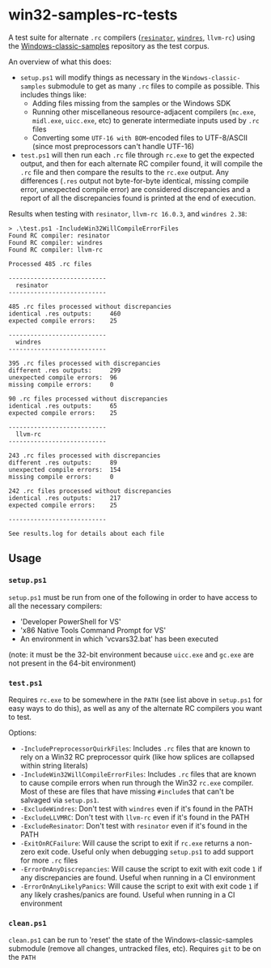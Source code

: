 win32-samples-rc-tests
======================

A test suite for alternate `.rc` compilers ([`resinator`](https://github.com/squeek502/resinator), [`windres`](https://sourceware.org/binutils/docs/binutils/windres.html), `llvm-rc`) using the [Windows-classic-samples](https://github.com/microsoft/Windows-classic-samples) repository as the test corpus.

An overview of what this does:
- `setup.ps1` will modify things as necessary in the `Windows-classic-samples` submodule to get as many `.rc` files to compile as possible. This includes things like:
  + Adding files missing from the samples or the Windows SDK
  + Running other miscellaneous resource-adjacent compilers (`mc.exe`, `midl.exe`, `uicc.exe`, etc) to generate intermediate inputs used by `.rc` files
  + Converting some `UTF-16 with BOM`-encoded files to UTF-8/ASCII (since most preprocessors can't handle UTF-16)
- `test.ps1` will then run each `.rc` file through `rc.exe` to get the expected output, and then for each alternate RC compiler found, it will compile the `.rc` file and then compare the results to the `rc.exe` output. Any differences (`.res` output not byte-for-byte identical, missing compile error, unexpected compile error) are considered discrepancies and a report of all the discrepancies found is printed at the end of execution.

Results when testing with `resinator`, `llvm-rc 16.0.3`, and `windres 2.38`:

```
> .\test.ps1 -IncludeWin32WillCompileErrorFiles
Found RC compiler: resinator
Found RC compiler: windres
Found RC compiler: llvm-rc

Processed 485 .rc files

---------------------------
  resinator
---------------------------

485 .rc files processed without discrepancies
identical .res outputs:     460
expected compile errors:    25

---------------------------
  windres
---------------------------

395 .rc files processed with discrepancies
different .res outputs:     299
unexpected compile errors:  96
missing compile errors:     0

90 .rc files processed without discrepancies
identical .res outputs:     65
expected compile errors:    25

---------------------------
  llvm-rc
---------------------------

243 .rc files processed with discrepancies
different .res outputs:     89
unexpected compile errors:  154
missing compile errors:     0

242 .rc files processed without discrepancies
identical .res outputs:     217
expected compile errors:    25

---------------------------

See results.log for details about each file
```

## Usage

### `setup.ps1`

`setup.ps1` must be run from one of the following in order to have access to all the necessary compilers:
 - 'Developer PowerShell for VS'
 - 'x86 Native Tools Command Prompt for VS'
 - An environment in which 'vcvars32.bat' has been executed

 (note: it must be the 32-bit environment because `uicc.exe` and `gc.exe` are not present in the 64-bit environment)

### `test.ps1`

Requires `rc.exe` to be somewhere in the `PATH` (see list above in `setup.ps1` for easy ways to do this), as well as any of the alternate RC compilers you want to test.

Options:
- `-IncludePreprocessorQuirkFiles`: Includes `.rc` files that are known to rely on a Win32 RC preprocessor quirk (like how splices are collapsed within string literals)
- `-IncludeWin32WillCompileErrorFiles`: Includes `.rc` files that are known to cause compile errors when run through the Win32 `rc.exe` compiler. Most of these are files that have missing `#include`s that can't be salvaged via `setup.ps1`.
- `-ExcludeWindres`: Don't test with `windres` even if it's found in the PATH
- `-ExcludeLLVMRC`: Don't test with `llvm-rc` even if it's found in the PATH
- `-ExcludeResinator`: Don't test with `resinator` even if it's found in the PATH
- `-ExitOnRCFailure`: Will cause the script to exit if `rc.exe` returns a non-zero exit code. Useful only when debugging `setup.ps1` to add support for more `.rc` files
- `-ErrorOnAnyDiscrepancies`: Will cause the script to exit with exit code `1` if any discrepancies are found. Useful when running in a CI environment
- `-ErrorOnAnyLikelyPanics`: Will cause the script to exit with exit code `1` if any likely crashes/panics are found. Useful when running in a CI environment

### `clean.ps1`

`clean.ps1` can be run to 'reset' the state of the Windows-classic-samples submodule (remove all changes, untracked files, etc). Requires `git` to be on the `PATH`
